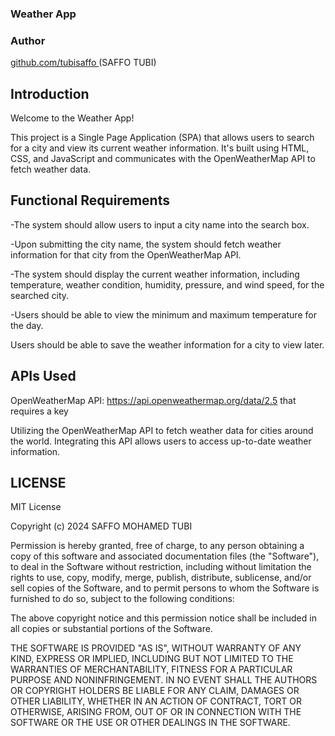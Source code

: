 ### Weather App

### Author

[github.com/tubisaffo ](https://github.com/tubisaffo)(SAFFO TUBI)

## Introduction

Welcome to the Weather App!

This project is a Single Page Application (SPA) that allows users to search for a city and view its current weather information. It's built using HTML, CSS, and JavaScript and communicates with the OpenWeatherMap API to fetch weather data.

## Functional Requirements

-The system should allow users to input a city name into the search box.

-Upon submitting the city name, the system should fetch weather information for that city from the OpenWeatherMap API.

-The system should display the current weather information, including temperature, weather condition, humidity, pressure, and wind speed, for the searched city.

-Users should be able to view the minimum and maximum temperature for the day.

Users should be able to save the weather information for a city to view later.

## APIs Used

OpenWeatherMap API: https://api.openweathermap.org/data/2.5 that requires a key

Utilizing the OpenWeatherMap API to fetch weather data for cities around the world. Integrating this API allows users to access up-to-date weather information.

## LICENSE

MIT License

Copyright (c) 2024 SAFFO MOHAMED TUBI

Permission is hereby granted, free of charge, to any person obtaining a copy
of this software and associated documentation files (the "Software"), to deal
in the Software without restriction, including without limitation the rights
to use, copy, modify, merge, publish, distribute, sublicense, and/or sell
copies of the Software, and to permit persons to whom the Software is
furnished to do so, subject to the following conditions:

The above copyright notice and this permission notice shall be included in all
copies or substantial portions of the Software.

THE SOFTWARE IS PROVIDED "AS IS", WITHOUT WARRANTY OF ANY KIND, EXPRESS OR
IMPLIED, INCLUDING BUT NOT LIMITED TO THE WARRANTIES OF MERCHANTABILITY,
FITNESS FOR A PARTICULAR PURPOSE AND NONINFRINGEMENT. IN NO EVENT SHALL THE
AUTHORS OR COPYRIGHT HOLDERS BE LIABLE FOR ANY CLAIM, DAMAGES OR OTHER
LIABILITY, WHETHER IN AN ACTION OF CONTRACT, TORT OR OTHERWISE, ARISING FROM,
OUT OF OR IN CONNECTION WITH THE SOFTWARE OR THE USE OR OTHER DEALINGS IN THE
SOFTWARE.
